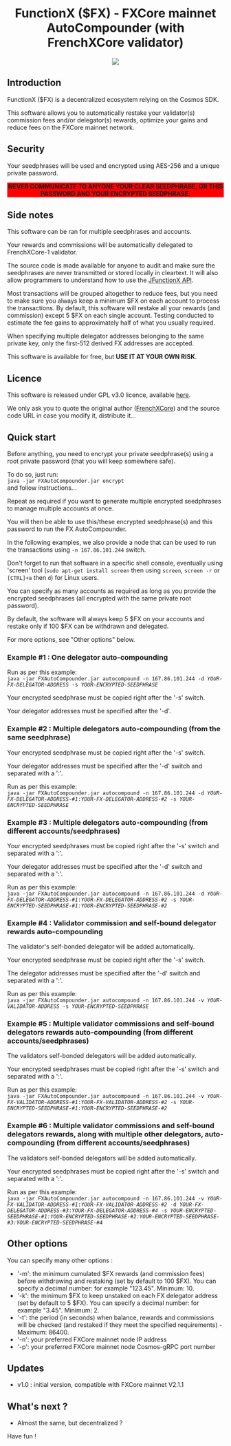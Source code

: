 <!--
parent:
  order: false
-->

<div align="center">
  <h1>FunctionX ($FX) - FXCore mainnet AutoCompounder (with FrenchXCore validator)</h1>
</div>
<p align="center">
  <img src="./resources/logo-functionx-730x482.jpeg" />
</p>

## Introduction

<p>FunctionX ($FX) is a decentralized ecosystem relying on the Cosmos SDK.</p>
<p>This software allows you to automatically restake your validator(s) commission fees and/or delegator(s) rewards, optimize your gains and reduce fees on the FXCore mainnet network.</p>

## Security

<p>Your seedphrases will be used and encrypted using AES-256 and a unique private password.</p>
<p style="font-weight:bold; background: red; text-align: center;">NEVER COMMUNICATE TO ANYONE YOUR CLEAR SEEDPHRASE, OR THIS PASSWORD AND YOUR ENCRYPTED SEEDPHRASE.</p>

## Side notes

<p>This software can be ran for multiple seedphrases and accounts.</p>
<p>Your rewards and commissions will be automatically delegated to FrenchXCore-1 validator.</p>
<p>The source code is made available for anyone to audit and make sure the seedphrases are never transmitted or stored locally in cleartext. It will also allow programmers to understand how to use the <a href="https://github.com/FrenchXCore/JFunctionxApi">JFunctionX API</a>.</p>
<p>Most transactions will be grouped altogether to reduce fees, but you need to make sure you always keep a minimum $FX on each account to process the transactions. By default, this software will restake all your rewards (and commission) except 5 $FX on each single account. Testing conducted to estimate the fee gains to approximately half of what you usually required.</p>
<p>When specifying multiple delegator addresses belonging to the same private key, only the first-512 derived FX addresses are accepted.</p>
<p>This software is available for free, but <span style="font-weight: bolder">USE IT AT YOUR OWN RISK</span>.</p>

## Licence

<p>This software is released under GPL v3.0 licence, available <a href="https://www.gnu.org/licenses/gpl-3.0.html">here</a>.</p>
<p>We only ask you to quote the original author (<a href="https://twitter.com/FrenchXCore1">FrenchXCore</a>) and the source code URL in case you modify it, distribute it...</p>

## Quick start

<p>Before anything, you need to encrypt your private seedphrase(s) using a root private password (that you will keep somewhere safe).</p>
<p>To do so, just run: <br/><code>java -jar FXAutoCompounder.jar encrypt</code><br/>and follow instructions...</p>
<p>Repeat as required if you want to generate multiple encrypted seedphrases to manage multiple accounts at once.</p>
<p>You will then be able to use this/these encrypted seedphrase(s) and this password to run the FX AutoCompounder.</p>
<p>In the following examples, we also provide a node that can be used to run the transactions using <code>-n 167.86.101.244</code> switch.</p>
<p>Don't forget to run that software in a specific shell console, eventually using 'screen' tool (<code>sudo apt-get install screen</code> then using <code>screen</code>, <code>screen -r</code> or <code>[CTRL]+a</code> then <code>d</code>) for Linux users.</p>
<p>You can specify as many accounts as required as long as you provide the encrypted seedphrases (all encrypted with the same private root password).</p>
<p>By default, the software will always keep 5 $FX on your accounts and restake only if 100 $FX can be withdrawn and delegated.</p>
<p>For more options, see "Other options" below.</p>

### Example #1 : One delegator auto-compounding
<p>Run as per this example: <br/><code>java -jar FXAutoCompounder.jar autocompound -n 167.86.101.244 -d <i>YOUR-FX-DELEGATOR-ADDRESS</i> -s <i>YOUR-ENCRYPTED-SEEDPHRASE</i></code></p>
<p>Your encrypted seedphrase must be copied right after the '-s' switch.</p>
<p>Your delegator addresses must be specified after the '-d'.</p>

### Example #2 : Multiple delegators auto-compounding (from the same seedphrase)
<p>Your encrypted seedphrase must be copied right after the '-s' switch.</p>
<p>Your delegator addresses must be specified after the '-d' switch and separated with a ':'.</p>
<p>Run as per this example: <br/><code>java -jar FXAutoCompounder.jar autocompound -n 167.86.101.244 -d <i>YOUR-FX-DELEGATOR-ADDRESS-#1</i>:<i>YOUR-FX-DELEGATOR-ADDRESS-#2</i> -s <i>YOUR-ENCRYPTED-SEEDPHRASE</i></code></p>

### Example #3 : Multiple delegators auto-compounding (from different accounts/seedphrases)
<p>Your encrypted seedphrases must be copied right after the '-s' switch and separated with a ':'.</p>
<p>Your delegator addresses must be specified after the '-d' switch and separated with a ':'.</p>
<p>Run as per this example: <br/><code>java -jar FXAutoCompounder.jar autocompound -n 167.86.101.244 -d <i>YOUR-FX-DELEGATOR-ADDRESS-#1</i>:<i>YOUR-FX-DELEGATOR-ADDRESS-#2</i> -s <i>YOUR-ENCRYPTED-SEEDPHRASE-#1:YOUR-ENCRYPTED-SEEDPHRASE-#2</i></code></p>

### Example #4 : Validator commission and self-bound delegator rewards auto-compounding
<p>The validator's self-bonded delegator will be added automatically.</p>
<p>Your encrypted seedphrase must be copied right after the '-s' switch.</p>
<p>The delegator addresses must be specified after the '-d' switch and separated with a ':'.</p>
<p>Run as per this example: <br/><code>java -jar FXAutoCompounder.jar autocompound -n 167.86.101.244 -v <i>YOUR-VALIDATOR-ADDRESS</i> -s <i>YOUR-ENCRYPTED-SEEDPHRASE</i></code></p>

### Example #5 : Multiple validator commissions and self-bound delegators rewards auto-compounding (from different accounts/seedphrases)
<p>The validators self-bonded delegators will be added automatically.</p>
<p>Your encrypted seedphrases must be copied right after the '-s' switch and separated with a ':'.</p>
<p>Run as per this example: <br/><code>java -jar FXAutoCompounder.jar autocompound -n 167.86.101.244 -v <i>YOUR-FX-VALIDATOR-ADDRESS-#1</i>:<i>YOUR-FX-VALIDATOR-ADDRESS-#2</i> -s <i>YOUR-ENCRYPTED-SEEDPHRASE-#1:YOUR-ENCRYPTED-SEEDPHRASE-#2</i></code></p>

### Example #6 : Multiple validator commissions and self-bound delegators rewards, along with multiple other delegators, auto-compounding (from different accounts/seedphrases)
<p>The validators self-bonded delegators will be added automatically.</p>
<p>Your encrypted seedphrases must be copied right after the '-s' switch and separated with a ':'.</p>
<p>Run as per this example: <br/><code>java -jar FXAutoCompounder.jar autocompound -n 167.86.101.244 -v <i>YOUR-FX-VALIDATOR-ADDRESS-#1</i>:<i>YOUR-FX-VALIDATOR-ADDRESS-#2</i> -d <i>YOUR-FX-DELEGATOR-ADDRESS-#3</i>:<i>YOUR-FX-DELEGATOR-ADDRESS-#4</i> -s <i>YOUR-ENCRYPTED-SEEDPHRASE-#1:YOUR-ENCRYPTED-SEEDPHRASE-#2:YOUR-ENCRYPTED-SEEDPHRASE-#3:YOUR-ENCRYPTED-SEEDPHRASE-#4</i></code></p>

## Other options

<p>You can specify many other options :</p>
<ul>
<li>'-m': the minimum cumulated $FX rewards (and commission fees) before withdrawing and restaking (set by default to 100 $FX). You can specify a decimal number: for example "123.45". Minimum: 10.</li>
<li>'-k': the minimum $FX to keep unstaked on each FX delegator address (set by default to 5 $FX). You can specify a decimal number: for example "3.45". Minimum: 2.</li>
<li>'-t': the period (in seconds) when balance, rewards and commissions will be checked (and restaked if they meet the specified requirements) - Maximum: 86400.</li>
<li>'-n': your preferred FXCore mainnet node IP address</li>
<li>'-p': your preferred FXCore mainnet node Cosmos-gRPC port number</li>
</ul>

## Updates
- v1.0 : initial version, compatible with FXCore mainnet V2.1.1

## What's next ?
- Almost the same, but decentralized ?

Have fun !